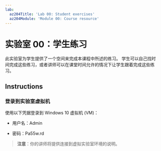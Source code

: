 ```yaml
---
lab:
  az204Title: 'Lab 00: Student exercises'
  az204Module: 'Module 00: Course resource'
---
```


# <a name="lab-00-student-exercises"></a>实验室 00：学生练习

此实验室为学生提供了一个空间来完成本课程中所述的练习。 学生可以自己找时间完成这些练习，或者讲师可以在课堂时间允许的情况下让学生跟着完成这些练习。

## <a name="instructions"></a>Instructions

### <a name="sign-in-to-the-lab-virtual-machine"></a>登录到实验室虚拟机

使用以下凭据登录到 Windows 10 虚拟机 (VM)：

* 用户名：Admin

* 密码：Pa55w.rd

> **注意**：你的讲师将提供连接到虚拟实验室环境的说明。
